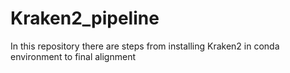 # Kraken2_pipeline
In this repository there are steps from installing Kraken2 in conda environment to final alignment
